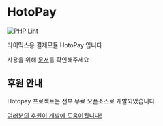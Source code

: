 # HotoPay
[![PHP Lint](https://github.com/Waterticket/rx-module-hotopay/actions/workflows/php_lint.yml/badge.svg?branch=master)](https://github.com/Waterticket/rx-module-hotopay/actions/workflows/php_lint.yml)  

라이믹스용 결제모듈 HotoPay 입니다

사용을 위해 [문서](https://hotopaydocs.hotoproject.com)를 확인해주세요
  

## 후원 안내
Hotopay 프로젝트는 전부 무료 오픈소스로 개발되었습니다.  
  
[여러분의 후원이 개발에 도움이됩니다!](https://donate.hoto.dev/)
